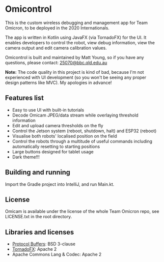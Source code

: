 # Omicontrol

This is the custom wireless debugging and management app for Team Omicron, to be deployed in the 2020 Internationals.

The app is written in Kotlin using JavaFX (via TornadoFX) for the UI. It enables developers to control the robot, view
debug information, view the camera output and edit camera calibration values.

Omicontrol is built and maintained by Matt Young, so if you have any questions, please contact: 25070@bbc.qld.edu.au

**Note:** The code quality in this project is kind of bad, because I'm not experienced with UI development (so you
won't be seeing any proper design patterns like MVC). My apologies in advance!

## Features list
- Easy to use UI with built-in tutorials
- Decode Omicam JPEG/data stream while overlaying threshold information
- Edit and upload camera thresholds on the fly
- Control the Jetson system (reboot, shutdown, halt) and ESP32 (reboot)
- Visualise both robots' localised position on the field
- Control the robots through a multitude of useful commands including automatically resetting to starting positions
- Large buttons designed for tablet usage
- Dark theme!!!

## Building and running
Import the Gradle project into IntelliJ, and run Main.kt.

## License
Omicam is available under the license of the whole Team Omicron repo, see LICENSE.txt in the root directory. 

## Libraries and licenses
- [Protocol Buffers](https://github.com/protocolbuffers/protobuf): BSD 3-clause
- [TornadoFX](https://github.com/edvin/tornadofx): Apache 2
- Apache Commons Lang & Codec: Apache 2